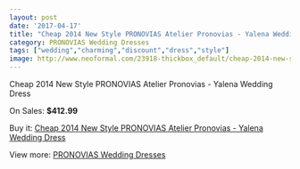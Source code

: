 ```yaml
---
layout: post
date: '2017-04-17'
title: "Cheap 2014 New Style PRONOVIAS Atelier Pronovias - Yalena Wedding Dress"
category: PRONOVIAS Wedding Dresses
tags: ["wedding","charming","discount","dress","style"]
image: http://www.neoformal.com/23918-thickbox_default/cheap-2014-new-style-pronovias-atelier-pronovias-yalena-wedding-dress.jpg
---
```

Cheap 2014 New Style PRONOVIAS Atelier Pronovias - Yalena Wedding Dress

On Sales: **$412.99**
<a href="https://www.neoformal.com/en/pronovias-wedding-dresses-2014/8071-cheap-2014-new-style-pronovias-atelier-pronovias-yalena-wedding-dress.html"><amp-img layout="responsive" width="600" height="600" src="//www.neoformal.com/23918-thickbox_default/cheap-2014-new-style-pronovias-atelier-pronovias-yalena-wedding-dress.jpg" alt="Cheap 2014 New Style PRONOVIAS Atelier Pronovias - Yalena Wedding Dress 0" /></a>

Buy it: [Cheap 2014 New Style PRONOVIAS Atelier Pronovias - Yalena Wedding Dress](https://www.neoformal.com/en/pronovias-wedding-dresses-2014/8071-cheap-2014-new-style-pronovias-atelier-pronovias-yalena-wedding-dress.html "Cheap 2014 New Style PRONOVIAS Atelier Pronovias - Yalena Wedding Dress")

View more: [PRONOVIAS Wedding Dresses](https://www.neoformal.com/en/129-pronovias-wedding-dresses-2014 "PRONOVIAS Wedding Dresses")